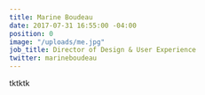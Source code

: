 ```yaml
---
title: Marine Boudeau
date: 2017-07-31 16:55:00 -04:00
position: 0
image: "/uploads/me.jpg"
job_title: Director of Design & User Experience
twitter: marineboudeau
---
```


tktktk
